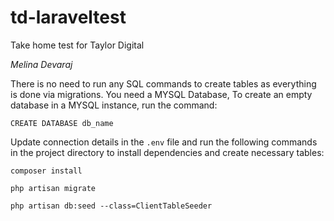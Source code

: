 # td-laraveltest
Take home test for Taylor Digital

*Melina Devaraj*


There is no need to run any SQL commands to create tables as everything is done via migrations. You need a MYSQL Database, To create an empty database in a MYSQL instance, run the command:

`CREATE DATABASE db_name`

Update connection details in the `.env` file and run the following commands in the project directory to install dependencies and create necessary tables:

`composer install`

`php artisan migrate`

`php artisan db:seed --class=ClientTableSeeder`
